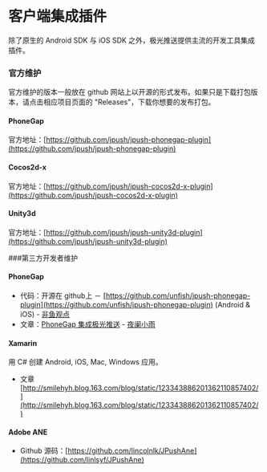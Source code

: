 # 客户端集成插件

除了原生的 Android SDK 与 iOS SDK 之外，极光推送提供主流的开发工具集成插件。

### 官方维护

官方维护的版本一般放在 github 网站上以开源的形式发布。如果只是下载打包版本，请点击相应项目页面的 "Releases"，下载你想要的发布打包。

#### PhoneGap


官方地址：[https://github.com/jpush/jpush-phonegap-plugin](https://github.com/jpush/jpush-phonegap-plugin)

#### Cocos2d-x

官方地址：[https://github.com/jpush/jpush-cocos2d-x-plugin](https://github.com/jpush/jpush-cocos2d-x-plugin)

#### Unity3d

官方地址：[https://github.com/jpush/jpush-unity3d-plugin](https://github.com/jpush/jpush-unity3d-plugin)

###第三方开发者维护

#### PhoneGap

+ 代码：开源在 github上 － [https://github.com/unfish/jpush-phonegap-plugin](https://github.com/unfish/jpush-phonegap-plugin) (Android & iOS) - [非鱼观点](http://www.weibo.com/cozo)
+ 文章：[PhoneGap 集成极光推送](http://www.yelanxiaoyu.com/code/andriod/phonegap-push-消息推送实现.html) - [夜阑小雨](http://www.yelanxiaoyu.com)

#### Xamarin

用 C# 创建 Android, iOS, Mac, Windows 应用。

+ 文章[http://smilehyh.blog.163.com/blog/static/123343886201362110857402/](http://smilehyh.blog.163.com/blog/static/123343886201362110857402/)

#### Adobe ANE

+ Github 源码：[https://github.com/lincolnlk/JPushAne](https://github.com/linlsyf/JPushAne)

